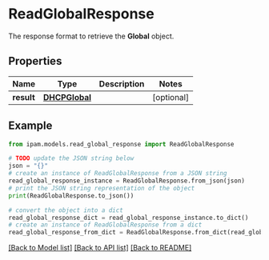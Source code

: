 # ReadGlobalResponse

The response format to retrieve the __Global__ object.

## Properties

Name | Type | Description | Notes
------------ | ------------- | ------------- | -------------
**result** | [**DHCPGlobal**](DHCPGlobal.md) |  | [optional] 

## Example

```python
from ipam.models.read_global_response import ReadGlobalResponse

# TODO update the JSON string below
json = "{}"
# create an instance of ReadGlobalResponse from a JSON string
read_global_response_instance = ReadGlobalResponse.from_json(json)
# print the JSON string representation of the object
print(ReadGlobalResponse.to_json())

# convert the object into a dict
read_global_response_dict = read_global_response_instance.to_dict()
# create an instance of ReadGlobalResponse from a dict
read_global_response_from_dict = ReadGlobalResponse.from_dict(read_global_response_dict)
```
[[Back to Model list]](../README.md#documentation-for-models) [[Back to API list]](../README.md#documentation-for-api-endpoints) [[Back to README]](../README.md)


